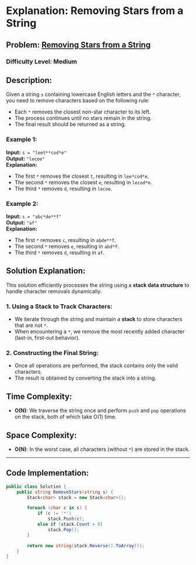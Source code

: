 # **Explanation: Removing Stars from a String**

## **Problem:** [Removing Stars from a String](https://leetcode.com/problems/removing-stars-from-a-string/)

### Difficulty Level: Medium 

## **Description:**
Given a string `s` containing lowercase English letters and the `*` character, you need to remove characters based on the following rule:
- Each `*` removes the closest non-star character to its left.
- The process continues until no stars remain in the string.
- The final result should be returned as a string.

### **Example 1:** 
**Input:** `s = "leet**cod*e"`  
**Output:** `"lecoe"`  
**Explanation:**   
- The first `*` removes the closest `t`, resulting in `lee*cod*e`.
- The second `*` removes the closest `e`, resulting in `lecod*e`.
- The third `*` removes `d`, resulting in `lecoe`.

### **Example 2:**
**Input:** `s = "abc*de**f"`  
**Output:** `"af"`  
**Explanation:**  
- The first `*` removes `c`, resulting in `abde**f`.
- The second `*` removes `e`, resulting in `abd*f`.
- The third `*` removes `d`, resulting in `af`.

## **Solution Explanation:**
This solution efficiently processes the string using a **stack data structure** to handle character removals dynamically.

### **1. Using a Stack to Track Characters:**
- We iterate through the string and maintain a **stack** to store characters that are not `*`.
- When encountering a `*`, we remove the most recently added character (last-in, first-out behavior).

### **2. Constructing the Final String:**
- Once all operations are performed, the stack contains only the valid characters.
- The result is obtained by converting the stack into a string.

## **Time Complexity:**
- **O(N)**: We traverse the string once and perform `push` and `pop` operations on the stack, both of which take O(1) time.

## **Space Complexity:**
- **O(N)**: In the worst case, all characters (without `*`) are stored in the stack.

---

## **Code Implementation:**
```csharp
public class Solution {
    public string RemoveStars(string s) {
        Stack<char> stack = new Stack<char>();

        foreach (char c in s) {
            if (c != '*') 
                stack.Push(c);
            else if (stack.Count > 0) 
                stack.Pop();
        }

        return new string(stack.Reverse().ToArray());
    }
}
